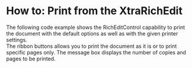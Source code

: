 # How to: Print from the XtraRichEdit


The following code example shows the RichEditControl capability to print the document with the default options as well as with the given printer settings. <br>The ribbon buttons allows you to print the document as it is or to print specific pages only. The message box displays the number of copies and pages to be printed.

<br/>


